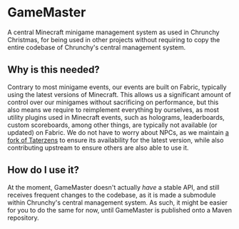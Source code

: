 # GameMaster
A central Minecraft minigame management system as used in Chrunchy Christmas, for being used
in other projects without requiring to copy the entire codebase of Chrunchy's central management system.

## Why is this needed?
Contrary to most minigame events, our events are built on Fabric, typically using the latest versions of Minecraft.
This allows us a significant amount of control over our minigames without sacrificing on
performance, but this also means we require to reimplement everything by ourselves, as most utility
plugins used in Minecraft events, such as holograms, leaderboards, custom scoreboards, among other things,
are typically not available (or updated) on Fabric. We do not have to worry about NPCs, as we maintain
[a fork of Taterzens](https://github.com/CrunchMunchCreations/Taterzens) to ensure its availability for
the latest version, while also contributing upstream to ensure others are also able to use it.

## How do I use it?
At the moment, GameMaster doesn't actually *have* a stable API, and still receives frequent changes
to the codebase, as it is made a submodule within Chrunchy's central management system.
As such, it might be easier for you to do the same for now, until GameMaster is published onto a Maven
repository.